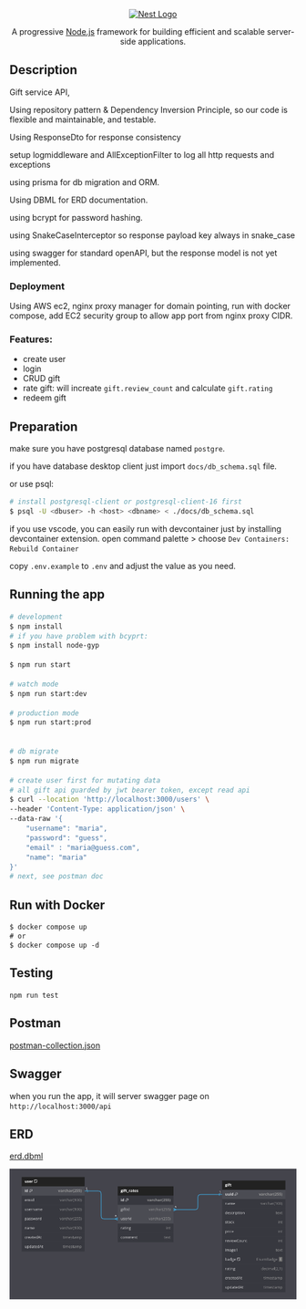 <p align="center">
  <a href="http://nestjs.com/" target="blank"><img src="https://nestjs.com/img/logo-small.svg" width="200" alt="Nest Logo" /></a>
</p>

[circleci-image]: https://img.shields.io/circleci/build/github/nestjs/nest/master?token=abc123def456
[circleci-url]: https://circleci.com/gh/nestjs/nest

  <p align="center">A progressive <a href="http://nodejs.org" target="_blank">Node.js</a> framework for building efficient and scalable server-side applications.</p>

## Description

Gift service API, 

Using repository pattern & Dependency Inversion Principle, so our code is flexible and maintainable, and testable.

Using ResponseDto for response consistency

setup logmiddleware and AllExceptionFilter to log all http requests and exceptions

using prisma for db migration and ORM.

Using DBML for ERD documentation.

using bcrypt for password hashing. 

using SnakeCaseInterceptor so response payload key always in snake_case

using swagger for standard openAPI, but the response model is not yet implemented.


### Deployment

Using AWS ec2, nginx proxy manager for domain pointing, 
run with docker compose, add EC2 security group to allow app port from nginx proxy CIDR.

### Features:
- create user
- login
- CRUD gift
- rate gift: will increate `gift.review_count` and calculate `gift.rating`
- redeem gift


## Preparation  
make sure you have postgresql database named `postgre`.  

if you have database desktop client 
just import `docs/db_schema.sql` file.  

or use psql:
```bash
# install postgresql-client or postgresql-client-16 first
$ psql -U <dbuser> -h <host> <dbname> < ./docs/db_schema.sql
```

if you use vscode, you can easily run with devcontainer just by installing devcontainer extension.
open command palette > choose `Dev Containers: Rebuild Container`

copy `.env.example` to `.env` and adjust the value as you need.

## Running the app

```bash
# development
$ npm install
# if you have problem with bcyprt:
$ npm install node-gyp 

$ npm run start

# watch mode
$ npm run start:dev

# production mode
$ npm run start:prod


# db migrate
$ npm run migrate

# create user first for mutating data
# all gift api guarded by jwt bearer token, except read api
$ curl --location 'http://localhost:3000/users' \
--header 'Content-Type: application/json' \
--data-raw '{
    "username": "maria",
    "password": "guess",
    "email" : "maria@guess.com",
    "name": "maria"
}'
# next, see postman doc
```

## Run with Docker
```
$ docker compose up
# or
$ docker compose up -d
```

## Testing
```
npm run test
```

## Postman
[postman-collection.json](./docs/RollingGlorry.postman_collection.json)  

## Swagger
when you run the app, it will server swagger page on `http://localhost:3000/api`

## ERD
[erd.dbml](./docs/erd.dbml)

![ERD](./docs/ERD.png "ERD")